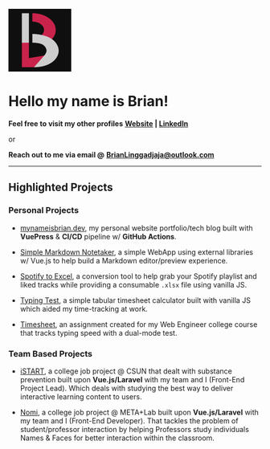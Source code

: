 ![Personal Logo](https://raw.githubusercontent.com/BrianLinggadjaja/brianlinggadjaja/main/assets/Logo-Light-BG_v2.png)

# Hello my name is Brian!

**Feel free to visit my other profiles**
**[Website](https://mynameisbrian.dev) | [LinkedIn](https://linkedin.com/in/brian-linggadjaja-766971165)**

or

**Reach out to me via email @**
**BrianLinggadjaja@outlook.com**

---

## Highlighted Projects
### Personal Projects
- [mynameisbrian.dev](https://github.com/BrianLinggadjaja/mynameisbrian.dev), my personal website portfolio/tech blog built with **VuePress** & **CI/CD** pipeline w/ **GitHub Actions**.

- [Simple Markdown Notetaker](https://github.com/BrianLinggadjaja/simple_markdown_notetaker), a simple WebApp using external libraries w/ Vue.js to help build a Markdown editor/preview experience.

- [Spotify to Excel](https://github.com/BrianLinggadjaja/spotify_to_excel-v2), a conversion tool to help grab your Spotify playlist and liked tracks while providing a consumable `.xlsx` file using vanilla JS.

- [Typing Test](https://github.com/BrianLinggadjaja/typing_test), a simple tabular timesheet calculator built with vanilla JS which aided my time-tracking at work.

- [Timesheet](https://github.com/BrianLinggadjaja/timesheet), an assignment created for my Web Engineer college course that tracks typing speed with a dual-mode test.

### Team Based Projects
- [iSTART](https://github.com/BrianLinggadjaja/iSTART), a college job project @ CSUN that dealt with substance prevention built upon **Vue.js/Laravel** with my team and I (Front-End Project Lead). Which deals with studying the best way to deliver interactive learning content to users.

- [Nomi](https://github.com/BrianLinggadjaja/nomi), a college job project @ META+Lab built upon **Vue.js/Laravel** with my team and I (Front-End Developer). That tackles the problem of student/professor interaction by helping Professors study individuals Names & Faces for better interaction within the classroom.

<!--
**BrianLinggadjaja/brianlinggadjaja** is a ✨ _special_ ✨ repository because its `README.md` (this file) appears on your GitHub profile.

Here are some ideas to get you started:

- 🔭 I’m currently working on ...
- 🌱 I’m currently learning ...
- 👯 I’m looking to collaborate on ...
- 🤔 I’m looking for help with ...
- 💬 Ask me about ...
- 📫 How to reach me: ...
- 😄 Pronouns: ...
- ⚡ Fun fact: ...
-->
